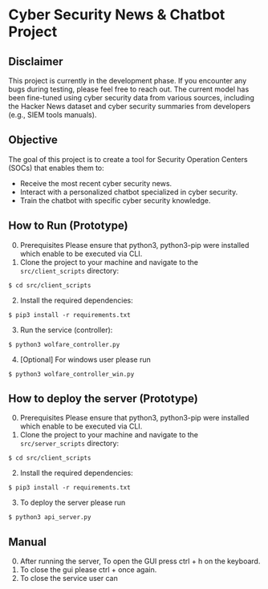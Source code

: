 # Cyber Security News & Chatbot Project

## Disclaimer
This project is currently in the development phase. If you encounter any bugs during testing, please feel free to reach out. The current model has been fine-tuned using cyber security data from various sources, including the Hacker News dataset and cyber security summaries from developers (e.g., SIEM tools manuals).

## Objective
The goal of this project is to create a tool for Security Operation Centers (SOCs) that enables them to:
- Receive the most recent cyber security news.
- Interact with a personalized chatbot specialized in cyber security.
- Train the chatbot with specific cyber security knowledge.

## How to Run (Prototype)
0. Prerequisites
Please ensure that python3, python3-pip were installed which enable to be executed via CLI.
1. Clone the project to your machine and navigate to the `src/client_scripts` directory:
```console
$ cd src/client_scripts
```
2. Install the required dependencies:
```console
$ pip3 install -r requirements.txt
```
3. Run the service (controller):
```console
$ python3 wolfare_controller.py
```
4. [Optional] For windows user please run
```console
$ python3 wolfare_controller_win.py
```

## How to deploy the server (Prototype)
0. Prerequisites
Please ensure that python3, python3-pip were installed which enable to be executed via CLI.
1. Clone the project to your machine and navigate to the `src/server_scripts` directory:
```console
$ cd src/client_scripts
```
2. Install the required dependencies:
```console
$ pip3 install -r requirements.txt
```
3. To deploy the server please run
```console
$ python3 api_server.py
```
## Manual 
0. After running the server, To open the GUI press ctrl + h on the keyboard.
1. To close the gui please ctrl + once again.
2. To close the service user can